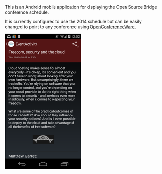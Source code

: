 This is an Android mobile application for displaying the Open Source Bridge conference schedule.

It is currently configured to use the 2014 schedule but can be easily changed to point to any conference using [OpenConferenceWare.](http://openconferenceware.org)

<img src="https://raw.githubusercontent.com/markholland/ocw-android-2014/development/App%20Screenshots/device-2014-08-29-120234.png" alt="Event detail view" style="width:250px;">

